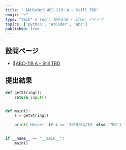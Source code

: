 ```yaml
---
title: "［AtCoder］ABC-119｜A - Still TBD"
emoji: "⌨️"
type: "tech" # tech: 技術記事 / idea: アイデア
topics: ['python', 'AtCoder', 'abc']
published: true
---
```


## 設問ページ

- 🔗[ABC-119 A - Still TBD](https://atcoder.jp/contests/abc119/tasks/abc119_a)

## 提出結果

```python
def getString():
    return input()


def main():
    s = getString()

    print('Heisei' if s <= '2019/04/30' else 'TBD')


if __name__ == "__main__":
    main()
```
